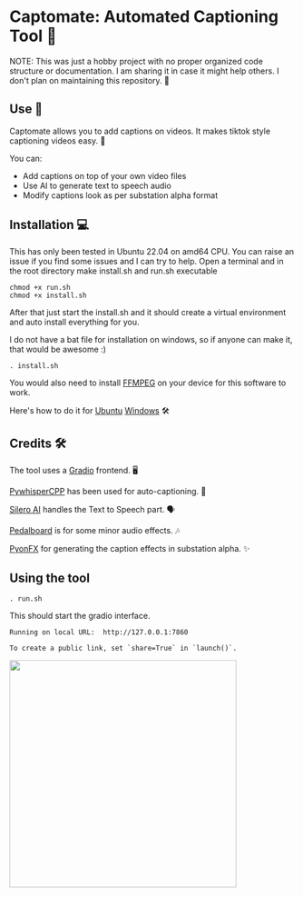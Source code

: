 # Captomate: Automated Captioning Tool 🎥

NOTE: This was just a hobby project with no proper organized code structure or documentation. I am sharing it in case it might help others. I don't plan on maintaining this repository. 📝

## Use 🚀

Captomate allows you to add captions on videos. It makes tiktok style captioning videos easy. 💬

You can:
- Add captions on top of your own video files
- Use AI to generate text to speech audio
- Modify captions look as per substation alpha format

## Installation 💻

This has only been tested in Ubuntu 22.04 on amd64 CPU. You can raise an issue if you find some issues and I can try to help.
Open a terminal and in the root directory make install.sh and run.sh executable

    chmod +x run.sh
    chmod +x install.sh

After that just start the install.sh and it should create a virtual environment and auto install everything for you.

I do not have a bat file for installation on windows, so if anyone can make it, that would be awesome :)

    . install.sh

You would also need to install [FFMPEG](https://ffmpeg.org/) on your device for this software to work.

Here's how to do it for [Ubuntu](https://phoenixnap.com/kb/install-ffmpeg-ubuntu) [Windows](https://www.geeksforgeeks.org/how-to-install-ffmpeg-on-windows/) 🛠️

## Credits 🛠️

The tool uses a [Gradio](https://www.gradio.app/) frontend. 🖥️

[PywhisperCPP](https://github.com/abdeladim-s/pywhispercpp) has been used for auto-captioning. 🤖

[Silero AI](https://github.com/snakers4/silero-models) handles the Text to Speech part. 🗣️

[Pedalboard](https://spotify.github.io/pedalboard) is for some minor audio effects. 🎶

[PyonFX](https://github.com/CoffeeStraw/PyonFX) for generating the caption effects in substation alpha. ✨

## Using the tool

    . run.sh

This should start the gradio interface.

    Running on local URL:  http://127.0.0.1:7860

    To create a public link, set `share=True` in `launch()`.

<img src='https://github.com/bhushanap/captomate/assets/83635464/1ae72549-b584-4e3d-9d79-aab8185936cb' height='400'>
